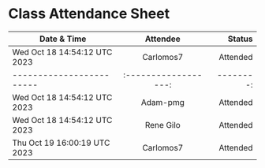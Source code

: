 # Class Attendance Sheet

| Date & Time                  |       Attendee       |    Status |
| ---------------------------- | :------------------: | --------: |
| Wed Oct 18 14:54:12 UTC 2023 |      Carlomos7       |  Attended |
| ------------------------     | :------------------: | --------: |
| Wed Oct 18 14:54:12 UTC 2023 |       Adam-pmg       |  Attended |
| Wed Oct 18 14:54:12 UTC 2023 |      Rene Gilo       |  Attended |
| Thu Oct 19 16:00:19 UTC 2023    | Carlomos7           | Attended |

